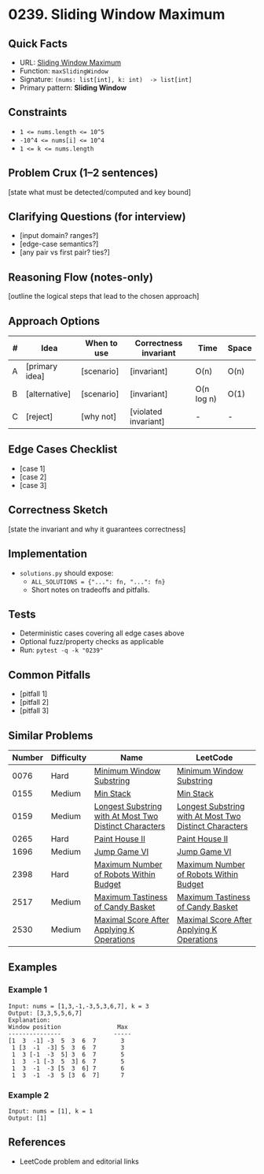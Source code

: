 # 0239. Sliding Window Maximum

## Quick Facts

- URL: [Sliding Window Maximum](https://leetcode.com/problems/sliding-window-maximum/)
- Function: `maxSlidingWindow`
- Signature: `(nums: list[int], k: int)  -> list[int]`
- Primary pattern: **Sliding Window**

## Constraints

- `1 <= nums.length <= 10^5`
- `-10^4 <= nums[i] <= 10^4`
- `1 <= k <= nums.length`

## Problem Crux (1–2 sentences)

[state what must be detected/computed and key bound]

## Clarifying Questions (for interview)

- [input domain? ranges?]
- [edge-case semantics?]
- [any pair vs first pair? ties?]

## Reasoning Flow (notes-only)

[outline the logical steps that lead to the chosen approach]

## Approach Options

| # | Idea | When to use | Correctness invariant | Time | Space |
|---|------|-------------|-----------------------|------|-------|
| A | [primary idea] | [scenario] | [invariant] | O(n) | O(n) |
| B | [alternative] | [scenario] | [invariant] | O(n log n) | O(1) |
| C | [reject] | [why not] | [violated invariant] | - | - |

## Edge Cases Checklist

- [case 1]
- [case 2]
- [case 3]

## Correctness Sketch

[state the invariant and why it guarantees correctness]

## Implementation

- `solutions.py` should expose:
  - `ALL_SOLUTIONS = {"...": fn, "...": fn}`
  - Short notes on tradeoffs and pitfalls.

## Tests

- Deterministic cases covering all edge cases above
- Optional fuzz/property checks as applicable
- Run: `pytest -q -k "0239"`

## Common Pitfalls

- [pitfall 1]
- [pitfall 2]
- [pitfall 3]

## Similar Problems

| Number | Difficulty | Name | LeetCode |
|---|---|---|---|
| 0076 | Hard | [Minimum Window Substring](../0076-minimum-window-substring/readme.md) | [Minimum Window Substring](https://leetcode.com/problems/minimum-window-substring/) |
| 0155 | Medium | [Min Stack](../0155-min-stack/readme.md) | [Min Stack](https://leetcode.com/problems/min-stack/) |
| 0159 | Medium | [Longest Substring with At Most Two Distinct Characters](../0159-longest-substring-with-at-most-two-distinct-characters/readme.md) | [Longest Substring with At Most Two Distinct Characters](https://leetcode.com/problems/longest-substring-with-at-most-two-distinct-characters/) |
| 0265 | Hard | [Paint House II](../0265-paint-house-ii/readme.md) | [Paint House II](https://leetcode.com/problems/paint-house-ii/) |
| 1696 | Medium | [Jump Game VI](../1696-jump-game-vi/readme.md) | [Jump Game VI](https://leetcode.com/problems/jump-game-vi/) |
| 2398 | Hard | [Maximum Number of Robots Within Budget](../2398-maximum-number-of-robots-within-budget/readme.md) | [Maximum Number of Robots Within Budget](https://leetcode.com/problems/maximum-number-of-robots-within-budget/) |
| 2517 | Medium | [Maximum Tastiness of Candy Basket](../2517-maximum-tastiness-of-candy-basket/readme.md) | [Maximum Tastiness of Candy Basket](https://leetcode.com/problems/maximum-tastiness-of-candy-basket/) |
| 2530 | Medium | [Maximal Score After Applying K Operations](../2530-maximal-score-after-applying-k-operations/readme.md) | [Maximal Score After Applying K Operations](https://leetcode.com/problems/maximal-score-after-applying-k-operations/) |

## Examples

### Example 1

```text
Input: nums = [1,3,-1,-3,5,3,6,7], k = 3
Output: [3,3,5,5,6,7]
Explanation:
Window position                Max
---------------               -----
[1  3  -1] -3  5  3  6  7       3
 1 [3  -1  -3] 5  3  6  7       3
 1  3 [-1  -3  5] 3  6  7       5
 1  3  -1 [-3  5  3] 6  7       5
 1  3  -1  -3 [5  3  6] 7       6
 1  3  -1  -3  5 [3  6  7]      7
```

### Example 2

```text
Input: nums = [1], k = 1
Output: [1]
```

## References

- LeetCode problem and editorial links

